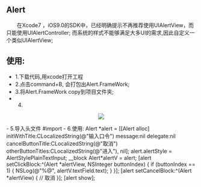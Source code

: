 ## Alert
　　在Xcode7 ，iOS9.0的SDK中，已经明确提示不再推荐使用UIAlertView，而只能使用UIAlertController; 而系统的样式不能够满足大多UI的需求,因此自定义一个类似UIAlertView;
## 使用:
- 1.下载代码,用xcode打开工程
- 2.点击command+B, 会打包出Alert.FrameWork;
- 3.将Alert.FrameWork copy到项目文件夹;
- 4.
<p align="center" >
  <img src="https://github.com/whde/Alert/blob/master/Alert/CA246576-E925-4195-B0D6-072E7FC1F3D6.png">
</p>
- 5.导入头文件 
   #import <Alert/Alert.h>
- 6.使用:
          Alert *alert = [[Alert alloc] initWithTitle:CLocalizedString(@"输入口令") message:nil
                                           delegate:nil
                                  cancelButtonTitle:CLocalizedString(@"取消")
                                  otherButtonTitles:CLocalizedString(@"进入"), nil];
        alert.alertStyle = AlertStylePlainTextInput;
        __block Alert*alertV = alert;
        [alert setClickBlock:^(Alert *alertView, NSInteger buttonIndex) {
            if (buttonIndex == 1) {
                NSLog(@"%@", alertV.textField.text);
            }
        }];
        [alert setCancelBlock:^(Alert *alertView) {
            // 取消
        }];
        [alert show];

